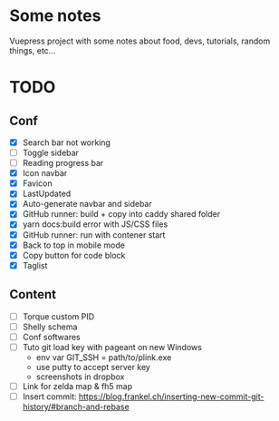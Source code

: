 # Some notes

Vuepress project with some notes about food, devs, tutorials, random things, etc...

# TODO
## Conf
- [x] Search bar not working
- [ ] Toggle sidebar
- [ ] Reading progress bar
- [x] Icon navbar
- [x] Favicon
- [x] LastUpdated
- [x] Auto-generate navbar and sidebar
- [x] GitHub runner: build + copy into caddy shared folder
- [x] yarn docs:build error with JS/CSS files
- [x] GitHub runner: run with contener start
- [x] Back to top in mobile mode
- [x] Copy button for code block
- [x] Taglist

## Content
- [ ] Torque custom PID
- [ ] Shelly schema
- [ ] Conf softwares
- [ ] Tuto git load key with pageant on new Windows
  * env var GIT_SSH = path/to/plink.exe
  * use putty to accept server key
  * screenshots in dropbox
- [ ] Link for zelda map & fh5 map
- [ ] Insert commit: https://blog.frankel.ch/inserting-new-commit-git-history/#branch-and-rebase
